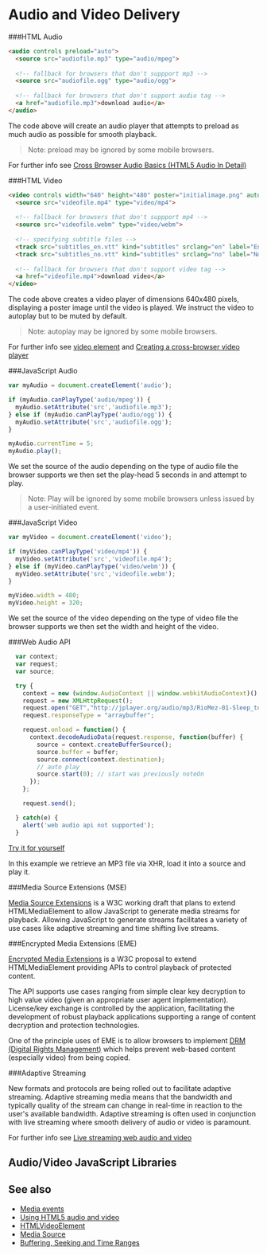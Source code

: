 Audio and Video Delivery
========================


###HTML Audio

`````html
<audio controls preload="auto">
  <source src="audiofile.mp3" type="audio/mpeg">
  
  <!-- fallback for browsers that don't suppport mp3 -->
  <source src="audiofile.ogg" type="audio/ogg">
  
  <!-- fallback for browsers that don't support audio tag -->
  <a href="audiofile.mp3">download audio</a>
</audio>
`````

The code above will create an audio player that attempts to preload as much audio as possible for smooth playback.

> Note: preload may be ignored by some mobile browsers.

For further info see [Cross Browser Audio Basics (HTML5 Audio In Detail)](https://developer.mozilla.org/en-US/Apps/Build/Manipulating_media/Cross-browser_audio_basics#HTML5_audio_in_detail)


###HTML Video

`````html
<video controls width="640" height="480" poster="initialimage.png" autoplay muted>
  <source src="videofile.mp4" type="video/mp4">
  
  <!-- fallback for browsers that don't suppport mp4 -->
  <source src="videofile.webm" type="video/webm">
  
  <!-- specifying subtitle files -->
  <track src="subtitles_en.vtt" kind="subtitles" srclang="en" label="English">
  <track src="subtitles_no.vtt" kind="subtitles" srclang="no" label="Norwegian">
  
  <!-- fallback for browsers that don't support video tag -->
  <a href="videofile.mp4">download video</a>
</video>
`````

The code above creates a video player of dimensions 640x480 pixels, displaying a poster image until the video is played. We instruct the video to autoplay but to be muted by default.

> Note: autoplay may be ignored by some mobile browsers.

For further info see [video element](https://developer.mozilla.org/en/docs/Web/HTML/Element/video) and [Creating a cross-browser video player](https://developer.mozilla.org/en-US/Apps/Build/Manipulating_media/cross_browser_video_player)

###JavaScript Audio

`````javascript
var myAudio = document.createElement('audio');

if (myAudio.canPlayType('audio/mpeg')) {
  myAudio.setAttribute('src','audiofile.mp3');
} else if (myAudio.canPlayType('audio/ogg')) {
  myAudio.setAttribute('src','audiofile.ogg');
}

myAudio.currentTime = 5;
myAudio.play();
`````

We set the source of the audio depending on the type of audio file the browser supports we then set the play-head 5 seconds in and attempt to play.

> Note: Play will be ignored by some mobile browsers unless issued by a user-initiated event.

###JavaScript Video

`````javascript
var myVideo = document.createElement('video');

if (myVideo.canPlayType('video/mp4')) {
  myVideo.setAttribute('src','videofile.mp4');
} else if (myVideo.canPlayType('video/webm')) {
  myVideo.setAttribute('src','videofile.webm');
}

myVideo.width = 480;
myVideo.height = 320;
`````
We set the source of the video depending on the type of video file the browser supports we then set the width and height of the video.

###Web Audio API

`````javascript
  var context;
  var request; 
  var source;

  try { 
    context = new (window.AudioContext || window.webkitAudioContext)();
    request = new XMLHttpRequest(); 
    request.open("GET","http://jplayer.org/audio/mp3/RioMez-01-Sleep_together.mp3",true); 
    request.responseType = "arraybuffer"; 

    request.onload = function() { 
      context.decodeAudioData(request.response, function(buffer) { 
        source = context.createBufferSource();  
        source.buffer = buffer; 
        source.connect(context.destination); 
        // auto play
        source.start(0); // start was previously noteOn
      }); 
    }; 

    request.send(); 

  } catch(e) { 
    alert('web audio api not supported'); 
  } 
`````

[Try it for yourself](http://jsbin.com/facutone/1/edit?js)

In this example we retrieve an MP3 file via XHR, load it into a source and play it.

###Media Source Extensions (MSE)


[Media Source Extensions](https://dvcs.w3.org/hg/html-media/raw-file/tip/media-source/media-source.html) is a W3C working draft that plans to extend HTMLMediaElement to allow JavaScript to generate media streams for playback. Allowing JavaScript to generate streams facilitates a variety of use cases like adaptive streaming and time shifting live streams.

###Encrypted Media Extensions (EME)


[Encrypted Media Extensions](https://dvcs.w3.org/hg/html-media/raw-file/tip/encrypted-media/encrypted-media.html) is a W3C proposal to extend HTMLMediaElement providing APIs to control playback of protected content.

The API supports use cases ranging from simple clear key decryption to high value video (given an appropriate user agent implementation). License/key exchange is controlled by the application, facilitating the development of robust playback applications supporting a range of content decryption and protection technologies.

One of the principle uses of EME is to allow browsers to implement [DRM (Digital Rights Management)](http://en.wikipedia.org/wiki/Digital_rights_management) which helps prevent web-based content (especially video) from being copied.

###Adaptive Streaming

New formats and protocols are being rolled out to facilitate adaptive streaming. Adaptive streaming media means that the bandwidth and typically quality of the stream can change in real-time in reaction to the user's available bandwidth. Adaptive streaming is often used in conjunction with live streaming where smooth delivery of audio or video is paramount. 

For further info see [Live streaming web audio and video](https://developer.mozilla.org/en-US/Apps/Build/Manipulating_media/Live_streaming_web_audio_and_video)


Audio/Video JavaScript Libraries
--------------------------------



See also
--------

- [Media events](https://developer.mozilla.org/en-US/docs/Web/Guide/Events/Media_events)
- [Using HTML5 audio and video](https://developer.mozilla.org/en-US/docs/Web/Guide/HTML/Using_HTML5_audio_and_video)
- [HTMLVideoElement](https://developer.mozilla.org/en/docs/Web/API/HTMLVideoElement)
- [Media Source](https://developer.mozilla.org/en-US/docs/Web/API/MediaSource)
- [Buffering, Seeking and Time Ranges](https://developer.mozilla.org/en-US/Apps/Build/Manipulating_media/buffering_seeking_time_ranges)
